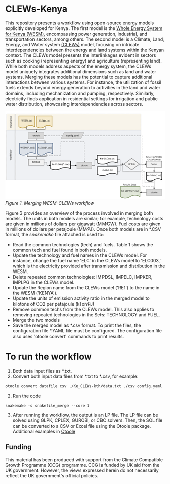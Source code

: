 # CLEWs-Kenya
This repository presents a workflow using open-source energy models explicitly developed for Kenya. The first model is the [Whole Energy System for Kenya (WESM)](https://github.com/ClimateCompatibleGrowth/osemosys_kenya), encompassing power generation, industrial, and transportation sectors, among others. The second model is a Climate, Land, Energy, and Water system [(CLEWs)](https://github.com/robertodawid/Kenya_Clews/tree/main) model, focusing on intricate interdependencies between the energy and land systems within the Kenyan context. The CLEWs model presents the interlinkages evident in sectors such as cooking (representing energy) and agriculture (representing land). While both models address aspects of the energy system, the CLEWs model uniquely integrates additional dimensions such as land and water systems.
Merging these models has the potential to capture additional interactions between various systems. For instance, the utilization of fossil fuels extends beyond energy generation to activities in the land and water domains, including mechanization and pumping, respectively. Similarly, electricity finds application in residential settings for irrigation and public water distribution, showcasing interdependencies across sectors.

![Workflow](./images/workflow.png)
*Figure 1. Merging WESM-CLEWs workflow*

Figure 3 provides an overview of the process involved in merging both models. The units in both models are similar; for example, technology costs are given in millions of dollars per gigawatt (MM⁄GW). Fuel costs are given in millions of dollars per petajoule (MM⁄PJ). Once both models are in *.CSV format, the _snakemake_ file attached is used to:
* Read the common technologies (tech) and fuels. Table 1 shows the common tech and fuel found in both models. 
* Update the technology and fuel names in the CLEWs model. For instance, change the fuel name 'ELC' in the CLEWs model to 'ELC003,' which is the electricity provided after transmission and distribution in the WESM.
* Delete repeated common technologies: IMPDSL, IMPELC, IMPKER, IMPLPG in the CLEWs model.
* Update the Region name from the CLEWs model ('RE1') to the name in the WESM ('KENYA').
* Update the units of emission activity ratio in the merged model to kilotons of CO2 per petajoule (kTon⁄PJ)
* Remove common techs from the CLEWs model. This also applies to removing repeated technologies in the Sets: TECHNOLOGY and FUEL.
* Merge the two models
* Save the merged model as *.csv format.
To print the files, the configuration file *.YAML file must be configured. The configuration file also uses 'otoole convert' commands to print results.

# To run the workflow

1. Both data input files as *.txt.
2. Convert both input data files from *.txt to *.csv, for example:
```
otoole convert datafile csv ./Ke_CLEWs-kth/data.txt ./csv config.yaml
```
2. Run the code
```
snakemake -s snakefile_merge --core 1
```
3. After running the workflow, the output is an LP file. The LP file can be solved using GLPK, CPLEX, GUROBI, or CBC solvers. Then, the SOL file can be converted to a CSV or Excel file using the Otoole package. Additional examples in [Otoole](https://otoole.readthedocs.io/en/latest/examples.html)
## Funding
This material has been produced with support from the Climate Compatible Growth Programme (CCG) programme. CCG is funded by UK aid from the UK government. However, the views expressed herein do not necessarily reflect the UK government's official policies.
